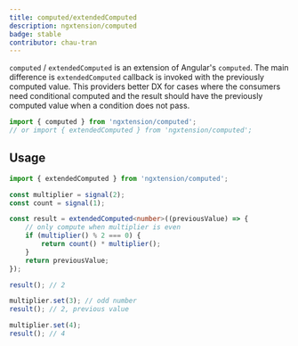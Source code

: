 ```yaml
---
title: computed/extendedComputed
description: ngxtension/computed
badge: stable
contributor: chau-tran
---
```


`computed` / `extendedComputed` is an extension of Angular's `computed`. The main difference is `extendedComputed` callback is invoked with the previously computed value. This providers better DX for cases where the consumers need conditional computed and the result should have the previously computed value when a condition does not pass.

```ts
import { computed } from 'ngxtension/computed';
// or import { extendedComputed } from 'ngxtension/computed';
```

## Usage

```ts
import { extendedComputed } from 'ngxtension/computed';

const multiplier = signal(2);
const count = signal(1);

const result = extendedComputed<number>((previousValue) => {
	// only compute when multiplier is even
	if (multiplier() % 2 === 0) {
		return count() * multiplier();
	}
	return previousValue;
});

result(); // 2

multiplier.set(3); // odd number
result(); // 2, previous value

multiplier.set(4);
result(); // 4
```

